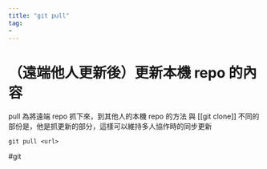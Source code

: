 ```yaml
---
title: "git pull"
tag: 
- 
---
```

# （遠端他人更新後）更新本機 repo 的內容
pull 為將遠端 repo 抓下來，到其他人的本機 repo 的方法
與 [[git clone]] 不同的部份是，他是抓更新的部分，這樣可以維持多人協作時的同步更新
```shell
git pull <url>
```
#git 